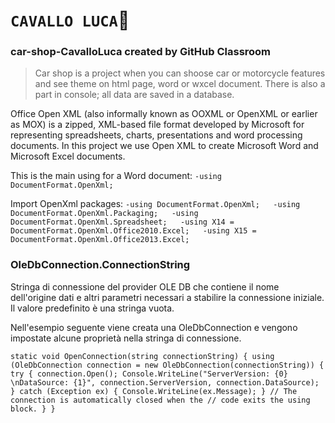 # **`CAVALLO LUCA`:horse:**
### car-shop-CavalloLuca created by GitHub Classroom
> Car shop is a project when you can shoose car or motorcycle features and see theme on html page, word or wxcel document.
> There is also a part in console; all data are saved in a database.

Office Open XML (also informally known as OOXML or OpenXML or earlier as MOX) is a zipped, XML-based file format developed by Microsoft for representing spreadsheets, charts, presentations and word processing documents.
In this project we use Open XML to create Microsoft Word and Microsoft Excel documents.

This is the main using for a Word document:
`-using DocumentFormat.OpenXml;`

Import OpenXml packages:
`-using DocumentFormat.OpenXml;  
-using DocumentFormat.OpenXml.Packaging;  
-using DocumentFormat.OpenXml.Spreadsheet;  
-using X14 = DocumentFormat.OpenXml.Office2010.Excel;  
-using X15 = DocumentFormat.OpenXml.Office2013.Excel;`

### OleDbConnection.ConnectionString
Stringa di connessione del provider OLE DB che contiene il nome dell'origine dati e altri parametri necessari a stabilire la connessione iniziale. Il valore predefinito è una stringa vuota.

Nell'esempio seguente viene creata una OleDbConnection e vengono impostate alcune proprietà nella stringa di connessione.

`static void OpenConnection(string connectionString)
{
    using (OleDbConnection connection = new OleDbConnection(connectionString))
    {
        try
        {
            connection.Open();
            Console.WriteLine("ServerVersion: {0} \nDataSource: {1}",
                connection.ServerVersion, connection.DataSource);
        }
        catch (Exception ex)
        {
            Console.WriteLine(ex.Message);
        }
        // The connection is automatically closed when the
        // code exits the using block.
    }
}`

